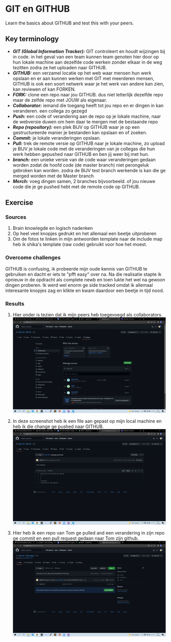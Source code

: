 # GIT en GITHUB
Learn the basics about GITHUB and test this with your peers.

## Key terminology
- ***GIT (Global Information Tracker):*** GIT controleert en houdt wijzingen bij in code. in het geval van een team kunnen team genoten hier door op hun lokale machine aan dezelfde code werken zonder elkaar in de weg tezitten zodra ze het uploaden naar GITHUB.
- ***GITHUB:*** een verzamel locatie op het web waar mensen hun werk opslaan en er aan kunnen werken met GIT met meerderen mensen, GITHUB is ook een soort netwerk waar je het werk van andere kan zien, kan reviewen of kan FORKEN.
- ***FORK:*** clone een repo naar jou GITHUB. dus niet letterlijk dezelfde repo maar de zelfde repo met JOUW als eigenaar.
- ***Collaborator:*** iemand die toegang heeft tot jou repo en er dingen in kan veranderen. een collega zo gezegd
- ***Push:*** een code of verandering aan de repo op je lokale machine, naar de webversie duwen om hem daar te mergen met de bestaande repo
- ***Repo (repository):*** een plek BIJV op GITHUB waar je op een gestructureerde manier je bestanden kan opslaan en of zoeken.
- ***Commit:*** je lokale veranderingen opslaan.
- ***Pull:*** trek de remote versie op GITHUB naar je lokale machine, zo upload je BIJV je lokale code met de veranderingen van je collegas die hun werk hebben gepushed naar GITHUB en ben jij weer bij met hun.
- ***branch:*** een unieke versie van de code waar veranderingen gedaan worden zodat de hoofd code (de master branch) niet perongeluk gebroken kan worden. zodra de BIJV test branch werkende is kan die ge merged worden met de Master branch
- ***Merch:*** voeg dingen samen, 2 branches bijvoorbeeld. of jou nieuwe code die je ge pushed hebt met de remote code op GITHUB.




## Exercise
### Sources
1. Brain knowlegde en logisch nadenken
2. Op heel veel knopjes gedrukt en het allemaal een beetje uitproberen
3. Om de fotos te linken in mijn antwoorden template naar de include map heb ik shika's template (raw code) gebruikt voor hoe het moest. 

### Overcome challenges
GITHUB is confusing, ik probeerde mijn oude kennis van GITHUB te gebruiken en dacht er iets te "pfft easy" over na. Na die realisatie stapte ik opnieuw in de opdracht als complete newb en toen lukte het wel na gewoon dingen proberen.
Ik werd wel enorm ge side tracked omdat ik allemaal interesante knopjes zag en klikte en kwam daardoor een beetje in tijd nood.

### Results
1. Hier onder is tezien dat ik mijn peers heb toegevoegd als collaborators.
![SS](../../00_includes/GIT-01/permission%20proof.png)

2. In deze screenshot heb ik een file aan gepast op mijn local machine en heb ik die change ge pushed naar GITHUB.
![SS](../../00_includes/GIT-01/push%20code%20proof.png)

3. Hier heb ik een repo van Tom ge pulled and een verandering in zijn repo ge commit en een pull request gedaan naar Tom zijn github.
![SS](../../00_includes/GIT-01/clone%20proof.png)